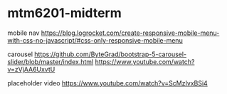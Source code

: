 # mtm6201-midterm

mobile nav
https://blog.logrocket.com/create-responsive-mobile-menu-with-css-no-javascript/#css-only-responsive-mobile-menu

carousel 
https://github.com/ByteGrad/bootstrap-5-carousel-slider/blob/master/index.html
https://www.youtube.com/watch?v=zVjAA6UxvtU

placeholder video
https://www.youtube.com/watch?v=ScMzIvxBSi4